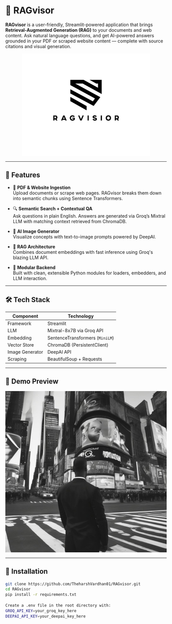 # 🧠 RAGvisor

**RAGvisor** is a user-friendly, Streamlit-powered application that brings **Retrieval-Augmented Generation (RAG)** to your documents and web content. Ask natural language questions, and get AI-powered answers grounded in your PDF or scraped website content — complete with source citations and visual generation.

<p align="center">
  <img src="fulllogo_transparent.png" width="400"/>
</p>

---

## 🚀 Features

- 📄 **PDF & Website Ingestion**  
  Upload documents or scrape web pages. RAGvisor breaks them down into semantic chunks using Sentence Transformers.

- 🔍 **Semantic Search + Contextual QA**  
  Ask questions in plain English. Answers are generated via Groq’s Mixtral LLM with matching context retrieved from ChromaDB.

- 🎨 **AI Image Generator**  
  Visualize concepts with text-to-image prompts powered by DeepAI.

- 🧠 **RAG Architecture**  
  Combines document embeddings with fast inference using Groq's blazing LLM API.

- 🧩 **Modular Backend**  
  Built with clean, extensible Python modules for loaders, embedders, and LLM interaction.

---

## 🛠 Tech Stack

| Component       | Technology                       |
|----------------|----------------------------------|
| Framework       | Streamlit                        |
| LLM             | Mixtral-8x7B via Groq API        |
| Embedding       | SentenceTransformers (`MiniLM`) |
| Vector Store    | ChromaDB (PersistentClient)      |
| Image Generator | DeepAI API                       |
| Scraping        | BeautifulSoup + Requests         |

---

## 📸 Demo Preview

![app-preview](output.png)

---

## 🔧 Installation

```bash
git clone https://github.com/TheharshVardhan01/RAGvisor.git
cd RAGvisor
pip install -r requirements.txt

Create a .env file in the root directory with:
GROQ_API_KEY=your_groq_key_here
DEEPAI_API_KEY=your_deepai_key_here



